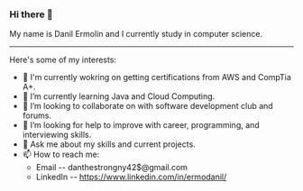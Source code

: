 ### Hi there 👋

My name is Danil Ermolin and I currently study in computer science.

-------------------------------------------------------------------

Here's some of my interests:

- 🔭 I'm currently wokring on getting certifications from AWS and CompTia A+.
- 🌱 I’m currently learning Java and Cloud Computing.
- 👯 I’m looking to collaborate on with software development club and forums.
- 🤔 I’m looking for help to improve with career, programming, and interviewing skills.
- 💬 Ask me about my skills and current projects.
- 📫 How to reach me: 
     * Email -- danthestrongny42$@gmail.com
     * LinkedIn -- https://www.linkedin.com/in/ermodanil/



